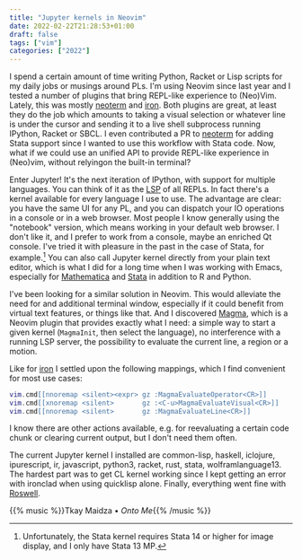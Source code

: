 ```yaml
---
title: "Jupyter kernels in Neovim"
date: 2022-02-22T21:28:53+01:00
draft: false
tags: ["vim"]
categories: ["2022"]
---
```


I spend a certain amount of time writing Python, Racket or Lisp scripts for my daily jobs or musings around PLs. I'm using Neovim since last year and I tested a number of plugins that bring REPL-like experience to (Neo)Vim. Lately, this was mostly [neoterm] and [iron]. Both plugins are great, at least they do the job which amounts to taking a visual selection or whatever line is under the cursor and sending it to a live shell subprocess running IPython, Racket or SBCL. I even contributed a PR to [neoterm] for adding Stata support since I wanted to use this workflow with Stata code. Now, what if we could use an unified API to provide REPL-like experience in (Neo)vim, without relyingon the built-in terminal?

Enter Jupyter! It's the next iteration of IPython, with support for multiple languages. You can think of it as the [LSP] of all REPLs. In fact there's a kernel available for every language I use to use. The advantage are clear: you have the same UI for any PL, and you can dispatch your IO operations in a console or in a web browser. Most people I know generally using the "notebook" version, which means working in your default web browser. I don't like it, and I prefer to work from a console, maybe an enriched Qt console. I've tried it with pleasure in the past in the case of Stata, for example.[^1] You can also call Jupyter kernel directly from your plain text editor, which is what I did for a long time when I was working with Emacs, especially for [Mathematica] and [Stata] in addition to R and Python.

I've been looking for a similar solution in Neovim. This would alleviate the need for and additional terminal window, especially if it could benefit from virtual text features, or things like that. And I discovered [Magma], which is a Neovim plugin that provides exactly what I need: a simple way to start a given kernel (`MagmaInit`, then select the language), no interference with a running LSP server, the possibility to evaluate the current line, a region or a motion.

Like for [iron] I settled upon the following mappings, which I find convenient for most use cases:

```lua
vim.cmd[[nnoremap <silent><expr> gz :MagmaEvaluateOperator<CR>]]
vim.cmd[[xnoremap <silent>       gz :<C-u>MagmaEvaluateVisual<CR>]]
vim.cmd[[nnoremap <silent>       gz :MagmaEvaluateLine<CR>]]
```

I know there are other actions available, e.g. for reevaluating a certain code chunk or clearing current output, but I don't need them often.

The current Jupyter kernel I installed are common-lisp, haskell,	iclojure, ipurescript, ir, javascript, python3, racket, rust, stata, wolframlanguage13. The hardest part was to get CL kernel working since I kept getting an error with ironclad when using quicklisp alone. Finally, everything went fine with [Roswell].


[neoterm]: https://github.com/kassio/neoterm
[iron]: https://github.com/hkupty/iron.nvim
[LSP]: https://langserver.org/
[Mathematica]: /post/wolfram-engine/
[Stata]: /post/stata-jupyter/
[Magma]: https://github.com/dccsillag/magma-nvim
[Roswell]: https://github.com/roswell/roswell

{{% music %}}Tkay Maidza • _Onto Me_{{% /music %}}

[^1]: Unfortunately, the Stata kernel requires Stata 14 or higher for image display, and I only have Stata 13 MP.
